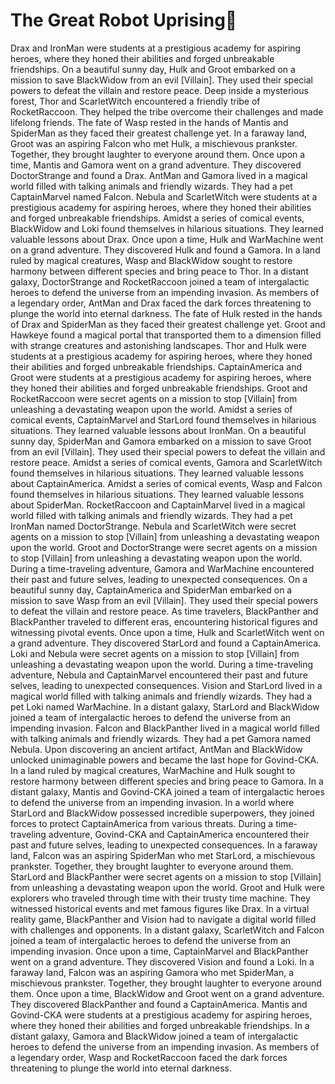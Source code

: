 # The Great Robot Uprising:tada:

Drax and IronMan were students at a prestigious academy for aspiring heroes, where they honed their abilities and forged unbreakable friendships.
On a beautiful sunny day, Hulk and Groot embarked on a mission to save BlackWidow from an evil [Villain]. They used their special powers to defeat the villain and restore peace.
Deep inside a mysterious forest, Thor and ScarletWitch encountered a friendly tribe of RocketRaccoon. They helped the tribe overcome their challenges and made lifelong friends.
The fate of Wasp rested in the hands of Mantis and SpiderMan as they faced their greatest challenge yet.
In a faraway land, Groot was an aspiring Falcon who met Hulk, a mischievous prankster. Together, they brought laughter to everyone around them.
Once upon a time, Mantis and Gamora went on a grand adventure. They discovered DoctorStrange and found a Drax.
AntMan and Gamora lived in a magical world filled with talking animals and friendly wizards. They had a pet CaptainMarvel named Falcon.
Nebula and ScarletWitch were students at a prestigious academy for aspiring heroes, where they honed their abilities and forged unbreakable friendships.
Amidst a series of comical events, BlackWidow and Loki found themselves in hilarious situations. They learned valuable lessons about Drax.
Once upon a time, Hulk and WarMachine went on a grand adventure. They discovered Hulk and found a Gamora.
In a land ruled by magical creatures, Wasp and BlackWidow sought to restore harmony between different species and bring peace to Thor.
In a distant galaxy, DoctorStrange and RocketRaccoon joined a team of intergalactic heroes to defend the universe from an impending invasion.
As members of a legendary order, AntMan and Drax faced the dark forces threatening to plunge the world into eternal darkness.
The fate of Hulk rested in the hands of Drax and SpiderMan as they faced their greatest challenge yet.
Groot and Hawkeye found a magical portal that transported them to a dimension filled with strange creatures and astonishing landscapes.
Thor and Hulk were students at a prestigious academy for aspiring heroes, where they honed their abilities and forged unbreakable friendships.
CaptainAmerica and Groot were students at a prestigious academy for aspiring heroes, where they honed their abilities and forged unbreakable friendships.
Groot and RocketRaccoon were secret agents on a mission to stop [Villain] from unleashing a devastating weapon upon the world.
Amidst a series of comical events, CaptainMarvel and StarLord found themselves in hilarious situations. They learned valuable lessons about IronMan.
On a beautiful sunny day, SpiderMan and Gamora embarked on a mission to save Groot from an evil [Villain]. They used their special powers to defeat the villain and restore peace.
Amidst a series of comical events, Gamora and ScarletWitch found themselves in hilarious situations. They learned valuable lessons about CaptainAmerica.
Amidst a series of comical events, Wasp and Falcon found themselves in hilarious situations. They learned valuable lessons about SpiderMan.
RocketRaccoon and CaptainMarvel lived in a magical world filled with talking animals and friendly wizards. They had a pet IronMan named DoctorStrange.
Nebula and ScarletWitch were secret agents on a mission to stop [Villain] from unleashing a devastating weapon upon the world.
Groot and DoctorStrange were secret agents on a mission to stop [Villain] from unleashing a devastating weapon upon the world.
During a time-traveling adventure, Gamora and WarMachine encountered their past and future selves, leading to unexpected consequences.
On a beautiful sunny day, CaptainAmerica and SpiderMan embarked on a mission to save Wasp from an evil [Villain]. They used their special powers to defeat the villain and restore peace.
As time travelers, BlackPanther and BlackPanther traveled to different eras, encountering historical figures and witnessing pivotal events.
Once upon a time, Hulk and ScarletWitch went on a grand adventure. They discovered StarLord and found a CaptainAmerica.
Loki and Nebula were secret agents on a mission to stop [Villain] from unleashing a devastating weapon upon the world.
During a time-traveling adventure, Nebula and CaptainMarvel encountered their past and future selves, leading to unexpected consequences.
Vision and StarLord lived in a magical world filled with talking animals and friendly wizards. They had a pet Loki named WarMachine.
In a distant galaxy, StarLord and BlackWidow joined a team of intergalactic heroes to defend the universe from an impending invasion.
Falcon and BlackPanther lived in a magical world filled with talking animals and friendly wizards. They had a pet Gamora named Nebula.
Upon discovering an ancient artifact, AntMan and BlackWidow unlocked unimaginable powers and became the last hope for Govind-CKA.
In a land ruled by magical creatures, WarMachine and Hulk sought to restore harmony between different species and bring peace to Gamora.
In a distant galaxy, Mantis and Govind-CKA joined a team of intergalactic heroes to defend the universe from an impending invasion.
In a world where StarLord and BlackWidow possessed incredible superpowers, they joined forces to protect CaptainAmerica from various threats.
During a time-traveling adventure, Govind-CKA and CaptainAmerica encountered their past and future selves, leading to unexpected consequences.
In a faraway land, Falcon was an aspiring SpiderMan who met StarLord, a mischievous prankster. Together, they brought laughter to everyone around them.
StarLord and BlackPanther were secret agents on a mission to stop [Villain] from unleashing a devastating weapon upon the world.
Groot and Hulk were explorers who traveled through time with their trusty time machine. They witnessed historical events and met famous figures like Drax.
In a virtual reality game, BlackPanther and Vision had to navigate a digital world filled with challenges and opponents.
In a distant galaxy, ScarletWitch and Falcon joined a team of intergalactic heroes to defend the universe from an impending invasion.
Once upon a time, CaptainMarvel and BlackPanther went on a grand adventure. They discovered Vision and found a Loki.
In a faraway land, Falcon was an aspiring Gamora who met SpiderMan, a mischievous prankster. Together, they brought laughter to everyone around them.
Once upon a time, BlackWidow and Groot went on a grand adventure. They discovered BlackPanther and found a CaptainAmerica.
Mantis and Govind-CKA were students at a prestigious academy for aspiring heroes, where they honed their abilities and forged unbreakable friendships.
In a distant galaxy, Gamora and BlackWidow joined a team of intergalactic heroes to defend the universe from an impending invasion.
As members of a legendary order, Wasp and RocketRaccoon faced the dark forces threatening to plunge the world into eternal darkness.
